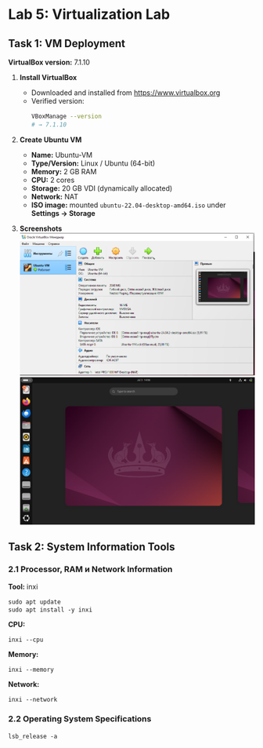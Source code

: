 # Lab 5: Virtualization Lab

## Task 1: VM Deployment

**VirtualBox version:** 7.1.10

1. **Install VirtualBox**  
   - Downloaded and installed from https://www.virtualbox.org  
   - Verified version:  
     ```bash
     VBoxManage --version
     # → 7.1.10
     
2. **Create Ubuntu VM**  
   - **Name:** Ubuntu-VM  
   - **Type/Version:** Linux / Ubuntu (64-bit)  
   - **Memory:** 2 GB RAM  
   - **CPU:** 2 cores  
   - **Storage:** 20 GB VDI (dynamically allocated)  
   - **Network:** NAT  
   - **ISO image:** mounted `ubuntu-22.04-desktop-amd64.iso` under **Settings → Storage**
  
3. **Screenshots**  
![Ubuntu Desktop in VirtualBox](../screens/screenshot.PNG)
![VirtualBox VM Settings Overview](../screens/screenshot2.PNG)

## Task 2: System Information Tools

### 2.1 Processor, RAM и Network Information

**Tool:** inxi  
```
sudo apt update
sudo apt install -y inxi
```
**CPU:**
```
inxi --cpu
```

**Memory:**
```
inxi --memory
```

**Network:**
```
inxi --network
```

### 2.2 Operating System Specifications
```
lsb_release -a
```
